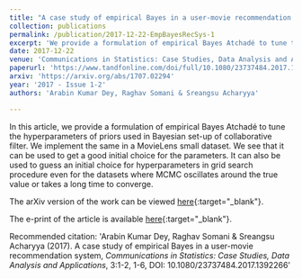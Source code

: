 ```yaml
---
title: "A case study of empirical Bayes in a user-movie recommendation system"
collection: publications
permalink: /publication/2017-12-22-EmpBayesRecSys-1
excerpt: 'We provide a formulation of empirical Bayes Atchadé to tune the hyperparameters of priors used in Bayesian set-up of collaborative filter.'
date: 2017-12-22
venue: 'Communications in Statistics: Case Studies, Data Analysis and Applications Vol. 3'
paperurl: 'https://www.tandfonline.com/doi/full/10.1080/23737484.2017.1392266'
arxiv: 'https://arxiv.org/abs/1707.02294'
year: '2017 - Issue 1-2'
authors: 'Arabin Kumar Dey, Raghav Somani & Sreangsu Acharyya'

---
```

In this article, we provide a formulation of empirical Bayes Atchadé to tune the hyperparameters of priors used in Bayesian set-up of collaborative filter. We implement the same in a MovieLens small dataset. We see that it can be used to get a good initial choice for the parameters. It can also be used to guess an initial choice for hyperparameters in grid search procedure even for the datasets where MCMC oscillates around the true value or takes a long time to converge.

The arXiv version of the work can be viewed [here](https://arxiv.org/pdf/1707.02294.pdf){:target="_blank"}.

The e-print of the article is available [here](http://www.tandfonline.com/eprint/P63VhqP5wpNJjqqTe9V3/full){:target="_blank"}.

Recommended citation: 'Arabin Kumar Dey, Raghav Somani & Sreangsu Acharyya (2017). A case study of empirical Bayes in a user-movie recommendation system, <i>Communications in Statistics: Case Studies, Data Analysis and Applications</i>, 3:1-2, 1-6, DOI: 10.1080/23737484.2017.1392266'